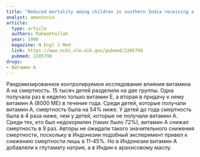 ```yaml
---
title: "Reduced mortality among children in southern India receiving a small weekly dose of vitamin A"
analyst: amantonio
article:
  type: article
  authors: Rahmathullah
  year: 1990
  magazine: N Engl J Med
  link: https://www.ncbi.nlm.nih.gov/pubmed/2205798
  pubmed: 2205798
drugs:
- Витамин A
---
```


Рандомизированное контролируемое исследование влияния витамина А на смертность. 15 тысяч детей разделили на две группы. Одна получала раз в неделю только витамин Е, а вторая в придачу к нему витамин А (8000 МЕ) в течение года. Среди детей, которые получали витамин А, смертность была на 54% ниже. У детей до года смертность была в 4 раза ниже, чем у детей, которые не получали витамин А. Среди тех, кто был недокормлен (таких было 72%), витамин А снижал смертность в 9 раз.
Авторы не ожидали такого значительного снижения смертности, поскольку в Индонезии подобный эксперимент привел к снижению смертности лишь в 11-45%. Но в Индонезии витамин А добавляли к глутамату натрия, а в Индии к арахисовому маслу.
